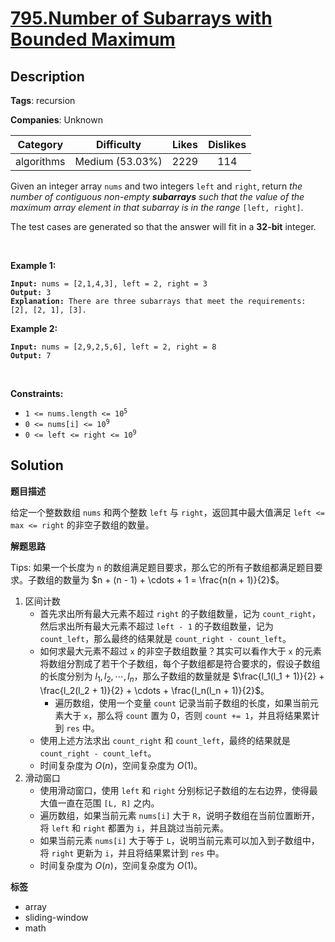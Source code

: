 # [795.Number of Subarrays with Bounded Maximum](https://leetcode.com/problems/number-of-subarrays-with-bounded-maximum/description/)

## Description

**Tags**: recursion

**Companies**: Unknown

|  Category  |   Difficulty    | Likes | Dislikes |
| :--------: | :-------------: | :---: | :------: |
| algorithms | Medium (53.03%) | 2229  |   114    |

<p>Given an integer array <code>nums</code> and two integers <code>left</code> and <code>right</code>, return <em>the number of contiguous non-empty <strong>subarrays</strong> such that the value of the maximum array element in that subarray is in the range </em><code>[left, right]</code>.</p>
<p>The test cases are generated so that the answer will fit in a <strong>32-bit</strong> integer.</p>
<p>&nbsp;</p>
<p><strong class="example">Example 1:</strong></p>
<pre><code><strong>Input:</strong> nums = [2,1,4,3], left = 2, right = 3
<strong>Output:</strong> 3
<strong>Explanation:</strong> There are three subarrays that meet the requirements: [2], [2, 1], [3].</code></pre>
<p><strong class="example">Example 2:</strong></p>
<pre><code><strong>Input:</strong> nums = [2,9,2,5,6], left = 2, right = 8
<strong>Output:</strong> 7</code></pre>
<p>&nbsp;</p>
<p><strong>Constraints:</strong></p>
<ul>
  <li><code>1 &lt;= nums.length &lt;= 10<sup>5</sup></code></li>
  <li><code>0 &lt;= nums[i] &lt;= 10<sup>9</sup></code></li>
  <li><code>0 &lt;= left &lt;= right &lt;= 10<sup>9</sup></code></li>
</ul>

## Solution

**题目描述**

给定一个整数数组 `nums` 和两个整数 `left` 与 `right`，返回其中最大值满足 `left <= max <= right` 的非空子数组的数量。

**解题思路**

Tips: 如果一个长度为 `n` 的数组满足题目要求，那么它的所有子数组都满足题目要求。子数组的数量为 $n + (n - 1) + \cdots + 1 = \frac{n(n + 1)}{2}$。

1. 区间计数
   - 首先求出所有最大元素不超过 `right` 的子数组数量，记为 `count_right`，然后求出所有最大元素不超过 `left - 1` 的子数组数量，记为 `count_left`，那么最终的结果就是 `count_right - count_left`。
   - 如何求最大元素不超过 `x` 的非空子数组数量？其实可以看作大于 `x` 的元素将数组分割成了若干个子数组，每个子数组都是符合要求的，假设子数组的长度分别为 $l_1, l_2, \cdots, l_n$，那么子数组的数量就是 $\frac{l_1(l_1 + 1)}{2} + \frac{l_2(l_2 + 1)}{2} + \cdots + \frac{l_n(l_n + 1)}{2}$。
     - 遍历数组，使用一个变量 `count` 记录当前子数组的长度，如果当前元素大于 `x`，那么将 `count` 置为 0，否则 `count += 1`，并且将结果累计到 `res` 中。
   - 使用上述方法求出 `count_right` 和 `count_left`，最终的结果就是 `count_right - count_left`。
   - 时间复杂度为 $O(n)$，空间复杂度为 $O(1)$。
2. 滑动窗口
   - 使用滑动窗口，使用 `left` 和 `right` 分别标记子数组的左右边界，使得最大值一直在范围 `[L, R]` 之内。
   - 遍历数组，如果当前元素 `nums[i]` 大于 `R`，说明子数组在当前位置断开，将 `left` 和 `right` 都置为 `i`，并且跳过当前元素。
   - 如果当前元素 `nums[i]` 大于等于 `L`，说明当前元素可以加入到子数组中，将 `right` 更新为 `i`，并且将结果累计到 `res` 中。
   - 时间复杂度为 $O(n)$，空间复杂度为 $O(1)$。

**标签**

- array
- sliding-window
- math
